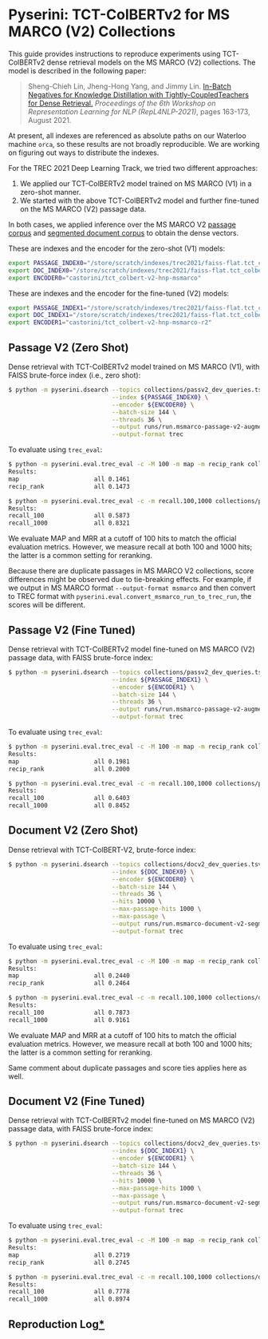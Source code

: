 # Pyserini: TCT-ColBERTv2 for MS MARCO (V2) Collections

This guide provides instructions to reproduce experiments using TCT-ColBERTv2 dense retrieval models on the MS MARCO (V2) collections.
The model is described in the following paper:

> Sheng-Chieh Lin, Jheng-Hong Yang, and Jimmy Lin. [In-Batch Negatives for Knowledge Distillation with Tightly-CoupledTeachers for Dense Retrieval.](https://aclanthology.org/2021.repl4nlp-1.17/) _Proceedings of the 6th Workshop on Representation Learning for NLP (RepL4NLP-2021)_, pages 163-173, August 2021.

At present, all indexes are referenced as absolute paths on our Waterloo machine `orca`, so these results are not broadly reproducible.
We are working on figuring out ways to distribute the indexes.

For the TREC 2021 Deep Learning Track, we tried two different approaches:

1. We applied our TCT-ColBERTv2 model trained on MS MARCO (V1) in a zero-shot manner.
2. We started with the above TCT-ColBERTv2 model and further fine-tuned on the MS MARCO (V2) passage data.

In both cases, we applied inference over the MS MARCO V2 [passage corpus](https://github.com/castorini/anserini/blob/master/docs/experiments-msmarco-v2.md#passage-collection) and [segmented document corpus](https://github.com/castorini/anserini/blob/master/docs/experiments-msmarco-v2.md#document-collection-segmented) to obtain the dense vectors.

These are indexes and the encoder for the zero-shot (V1) models:

```bash
export PASSAGE_INDEX0="/store/scratch/indexes/trec2021/faiss-flat.tct_colbert-v2-hnp.0shot.msmarco-passage-v2-augmented"
export DOC_INDEX0="/store/scratch/indexes/trec2021/faiss-flat.tct_colbert-v2-hnp.0shot.msmarco-doc-v2-segmented"
export ENCODER0="castorini/tct_colbert-v2-hnp-msmarco"
```

These are indexes and the encoder for the fine-tuned (V2) models:

```bash
export PASSAGE_INDEX1="/store/scratch/indexes/trec2021/faiss-flat.tct_colbert-v2-hnp.psg_v2_ft.msmarco-passage-v2-augmented"
export DOC_INDEX1="/store/scratch/indexes/trec2021/faiss-flat.tct_colbert-v2-hnp.psg_v2_ft.msmarco-doc-v2-segmented"
export ENCODER1="castorini/tct_colbert-v2-hnp-msmarco-r2"
```

## Passage V2 (Zero Shot)

Dense retrieval with TCT-ColBERTv2 model trained on MS MARCO (V1), with FAISS brute-force index (i.e., zero shot):

```bash
$ python -m pyserini.dsearch --topics collections/passv2_dev_queries.tsv \
                             --index ${PASSAGE_INDEX0} \
                             --encoder ${ENCODER0} \
                             --batch-size 144 \
                             --threads 36 \
                             --output runs/run.msmarco-passage-v2-augmented.tct_colbert-v2-hnp.0shot.dev1.trec \
                             --output-format trec
```

To evaluate using `trec_eval`:

```bash
$ python -m pyserini.eval.trec_eval -c -M 100 -m map -m recip_rank collections/passv2_dev_qrels.tsv runs/run.msmarco-passage-v2-augmented.tct_colbert-v2-hnp.0shot.dev1.trec
Results:
map                   	all	0.1461
recip_rank            	all	0.1473

$ python -m pyserini.eval.trec_eval -c -m recall.100,1000 collections/passv2_dev_qrels.tsv runs/run.msmarco-passage-v2-augmented.tct_colbert-v2-hnp.0shot.dev1.trec
Results:
recall_100            	all	0.5873
recall_1000           	all	0.8321
```

We evaluate MAP and MRR at a cutoff of 100 hits to match the official evaluation metrics.
However, we measure recall at both 100 and 1000 hits; the latter is a common setting for reranking.

Because there are duplicate passages in MS MARCO V2 collections, score differences might be observed due to tie-breaking effects.
For example, if we output in MS MARCO format `--output-format msmarco` and then convert to TREC format with `pyserini.eval.convert_msmarco_run_to_trec_run`, the scores will be different.

## Passage V2 (Fine Tuned)

Dense retrieval with TCT-ColBERTv2 model fine-tuned on MS MARCO (V2) passage data, with FAISS brute-force index:

```bash
$ python -m pyserini.dsearch --topics collections/passv2_dev_queries.tsv \
                             --index ${PASSAGE_INDEX1} \
                             --encoder ${ENCODER1} \
                             --batch-size 144 \
                             --threads 36 \
                             --output runs/run.msmarco-passage-v2-augmented.tct_colbert-v2-hnp.psg_v2_ft.dev1.trec \
                             --output-format trec
```

To evaluate using `trec_eval`:

```bash
$ python -m pyserini.eval.trec_eval -c -M 100 -m map -m recip_rank collections/passv2_dev_qrels.tsv runs/run.msmarco-passage-v2-augmented.tct_colbert-v2-hnp.psg_v2_ft.dev1.trec
Results:
map                   	all	0.1981
recip_rank            	all	0.2000

$ python -m pyserini.eval.trec_eval -c -m recall.100,1000 collections/passv2_dev_qrels.tsv runs/run.msmarco-passage-v2-augmented.tct_colbert-v2-hnp.psg_v2_ft.dev1.trec
Results:
recall_100            	all	0.6403
recall_1000           	all	0.8452
```

## Document V2 (Zero Shot)

Dense retrieval with TCT-ColBERT-V2, brute-force index:

```bash
$ python -m pyserini.dsearch --topics collections/docv2_dev_queries.tsv \
                             --index ${DOC_INDEX0} \
                             --encoder ${ENCODER0} \
                             --batch-size 144 \
                             --threads 36 \
                             --hits 10000 \
                             --max-passage-hits 1000 \
                             --max-passage \
                             --output runs/run.msmarco-document-v2-segmented.tct_colbert-v2-hnp.0shot.dev1.trec \
                             --output-format trec
```

To evaluate using `trec_eval`:

```bash
$ python -m pyserini.eval.trec_eval -c -M 100 -m map -m recip_rank collections/docv2_dev_qrels.tsv runs/run.msmarco-document-v2-segmented.tct_colbert-v2-hnp.0shot.dev1.trec
Results:
map                   	all	0.2440
recip_rank            	all	0.2464

$ python -m pyserini.eval.trec_eval -c -m recall.100,1000 collections/docv2_dev_qrels.tsv runs/run.msmarco-document-v2-segmented.tct_colbert-v2-hnp.0shot.dev1.trec
Results:
recall_100            	all	0.7873
recall_1000           	all	0.9161
```

We evaluate MAP and MRR at a cutoff of 100 hits to match the official evaluation metrics.
However, we measure recall at both 100 and 1000 hits; the latter is a common setting for reranking.

Same comment about duplicate passages and score ties applies here as well.

## Document V2 (Fine Tuned)

Dense retrieval with TCT-ColBERTv2 model fine-tuned on MS MARCO (V2) passage data, with FAISS brute-force index:

```bash
$ python -m pyserini.dsearch --topics collections/docv2_dev_queries.tsv \
                             --index ${DOC_INDEX1} \
                             --encoder ${ENCODER1} \
                             --batch-size 144 \
                             --threads 36 \
                             --hits 10000 \
                             --max-passage-hits 1000 \
                             --max-passage \
                             --output runs/run.msmarco-document-v2-segmented.tct_colbert-v2-hnp.psg_v2_ft.dev1.trec \
                             --output-format trec
```

To evaluate using `trec_eval`:

```bash
$ python -m pyserini.eval.trec_eval -c -M 100 -m map -m recip_rank collections/docv2_dev_qrels.tsv runs/run.msmarco-document-v2-segmented.tct_colbert-v2-hnp.psg_v2_ft.dev1.trec
Results:
map                   	all	0.2719
recip_rank            	all	0.2745

$ python -m pyserini.eval.trec_eval -c -m recall.100,1000 collections/docv2_dev_qrels.tsv runs/run.msmarco-document-v2-segmented.tct_colbert-v2-hnp.psg_v2_ft.dev1.trec
Results:
recall_100            	all	0.7778
recall_1000           	all	0.8974
```

## Reproduction Log[*](reproducibility.md)

